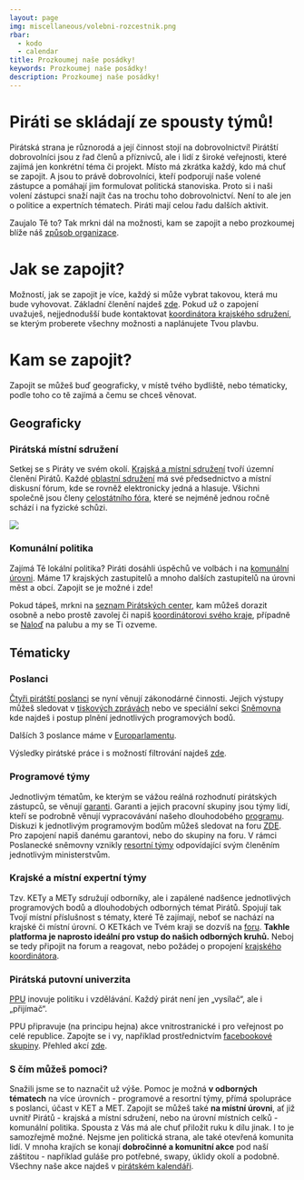 ```yaml
---
layout: page
img: miscellaneous/volebni-rozcestnik.png
rbar:
  - kodo
  - calendar
title: Prozkoumej naše posádky!
keywords: Prozkoumej naše posádky!
description: Prozkoumej naše posádky!
---
```


# Piráti se skládají ze spousty týmů!

Pirátská strana je různorodá a její činnost stojí na dobrovolnictví! Pirátští dobrovolníci jsou z řad členů a příznivců, ale i lidí z široké veřejnosti, které zajímá jen konkrétní téma či projekt. Místo má zkrátka každý, kdo má chuť se zapojit. A jsou to právě dobrovolníci, kteří podporují naše volené zástupce a pomáhají jim formulovat politická stanoviska. Proto si i naši volení zástupci snaží najít čas na trochu toho dobrovolnictví. Není to ale jen o politice a expertních tématech. Piráti mají celou řadu dalších aktivit.

Zaujalo Tě to? Tak mrkni dál na možnosti, kam se zapojit a nebo prozkoumej blíže náš  [způsob organizace](https://redmine.pirati.cz/projects/po/wiki/Jak_fungujeme "https://redmine.pirati.cz/projects/po/wiki/Jak_fungujeme").

# Jak se zapojit?

Možností, jak se zapojit je více, každý si může vybrat takovou, která mu bude vyhovovat. Základní členění najdeš  [zde](https://wiki.pirati.cz/po/navody/novacek#nalodse "po:navody:novacek"). Pokud už o zapojení uvažuješ, nejjednodušší bude kontaktovat  [koordinátora krajského sdružení](https://wiki.pirati.cz/po/start#koordinatori_krajskych_sdruzeni_-_koks "po:start"), se kterým proberete všechny možnosti a naplánujete Tvou plavbu.

# Kam se zapojit?

Zapojit se můžeš buď geograficky, v místě tvého bydliště, nebo tématicky, podle toho co tě zajímá a čemu se chceš věnovat.

## Geograficky

### Pirátská místní sdružení

Setkej se s Piráty ve svém okolí.  [Krajská a místní sdružení](https://wiki.pirati.cz/regiony/start "regiony:start")  tvoří územní členění Pirátů. Každé  [oblastní sdružení](https://forum.pirati.cz/viewforum.php?f=93 "https://forum.pirati.cz/viewforum.php?f=93")  má své předsednictvo a místní diskusní fórum, kde se rovněž elektronicky jedná a hlasuje. Všichni společně jsou členy  [celostátního fóra](https://forum.pirati.cz/viewforum.php?f=477 "https://forum.pirati.cz/viewforum.php?f=477"), které se nejméně jednou ročně schází i na fyzické schůzi.

[![](https://wiki.pirati.cz/_media/po/struktura.png?w=600&tok=439657)](https://wiki.pirati.cz/_detail/po/struktura.png?id=po%3Aposadky "po:struktura.png")

### Komunální politika

Zajímá Tě lokální politika? Piráti dosáhli úspěchů ve volbách i na  [komunální úrovni](https://volebnimodely.pirati.cz/index_komunal.php "https://volebnimodely.pirati.cz/index_komunal.php"). Máme 17 krajských zastupitelů a mnoho dalších zastupitelů na úrovni měst a obcí. Zapojit se je možné i zde!

Pokud tápeš, mrkni na  [seznam Pirátských center](https://wiki.pirati.cz/mista/centra "mista:centra"), kam můžeš dorazit osobně a nebo prostě zavolej či napiš  [koordinátorovi svého kraje](https://wiki.pirati.cz/po/start#koordinatori_krajskych_sdruzeni_-_koks "https://wiki.pirati.cz/po/start#koordinatori_krajskych_sdruzeni_-_koks"), případně se  [Naloď](https://nalodeni.pirati.cz/ "https://nalodeni.pirati.cz")  na palubu a my se Ti ozveme.

## Tématicky

### Poslanci

[Čtyři pirátští poslanci](https://www.pirati.cz/lide/#snemovna "https://www.pirati.cz/lide/#snemovna")  se nyní věnují zákonodárné činnosti. Jejich výstupy můžeš sledovat v  [tiskových zprávách](https://www.pirati.cz/aktuality/ "https://www.pirati.cz/aktuality/")  nebo ve speciální sekci  [Sněmovna](https://www.pirati.cz/snemovna/ "https://www.pirati.cz/snemovna/")  kde najdeš i postup plnění jednotlivých programových bodů.

Dalších 3 poslance máme v  [Europarlamentu](https://www.pirati.cz/lide/#euro "https://www.pirati.cz/lide/#euro").

Výsledky pirátské práce i s možností filtrování najdeš  [zde](https://www.pirati.cz/vysledky/ "https://www.pirati.cz/vysledky/").

[](mailto:jana.kolarikova@pirati.cz "jana.kolarikova@pirati.cz")  

### Programové týmy

Jednotlivým tématům, ke kterým se vážou reálná rozhodnutí pirátských zástupců, se věnují  [garanti](https://wiki.pirati.cz/garanti/start "garanti:start"). Garanti a jejich pracovní skupiny jsou týmy lidí, kteří se podrobně věnují vypracovávání našeho dlouhodobého  [programu](https://wiki.pirati.cz/program/start "program:start"). Diskuzi k jednotlivým programovým bodům můžeš sledovat na foru  [ZDE](https://forum.pirati.cz/viewforum.php?f=402 "https://forum.pirati.cz/viewforum.php?f=402"). Pro zapojení napiš danému garantovi, nebo do skupiny na foru. V rámci Poslanecké sněmovny vznikly  [resortní týmy](https://www.pirati.cz/tymy/ "https://www.pirati.cz/tymy/")  odpovídající svým členěním jednotlivým ministerstvům.

### Krajské a místní expertní týmy

Tzv. KETy a METy sdružují odborníky, ale i zapálené nadšence jednotlivých programových bodů a dlouhodobých odborných témat Pirátů. Spojují tak Tvojí místní příslušnost s tématy, které Tě zajímají, neboť se nachází na krajské či místní úrovní. O KETkách ve Tvém kraji se dozvíš na  [foru](https://forum.pirati.cz/viewforum.php?f=1137 "https://forum.pirati.cz/viewforum.php?f=1137").  **Takhle platforma je naprosto ideální pro vstup do našich odborných kruhů.**  Neboj se tedy připojit na forum a reagovat, nebo požádej o propojení  [krajského koordinátora](https://wiki.pirati.cz/po/start#koordinatori_krajskych_sdruzeni_-_koks "https://wiki.pirati.cz/po/start#koordinatori_krajskych_sdruzeni_-_koks").

### Pirátská putovní univerzita

[PPU](https://drive.google.com/file/d/18MXvKvn_A9-SpfDkYC_m0iBHnPNVDofW/view "https://drive.google.com/file/d/18MXvKvn_A9-SpfDkYC_m0iBHnPNVDofW/view")  inovuje politiku i vzdělávání. Každý pirát není jen „vysílač“, ale i „přijímač“.

PPU připravuje (na principu hejna) akce vnitrostranické i pro veřejnost po celé republice. Zapojte se i vy, například prostřednictvím  [facebookové skupiny](https://www.facebook.com/groups/PiratskaPutovniUniverzita/ "https://www.facebook.com/groups/PiratskaPutovniUniverzita/"). Přehled akcí  [zde](https://forum.pirati.cz/viewtopic.php?f=75&t=48598 "https://forum.pirati.cz/viewtopic.php?f=75&t=48598").

### S čím můžeš pomoci?

Snažili jsme se to naznačit už výše. Pomoc je možná  **v odborných tématech**  na více úrovních - programové a resortní týmy, přímá spolupráce s poslanci, účast v KET a MET. Zapojit se můžeš také  **na místní úrovni**, ať již uvnitř Pirátů - krajská a místní sdružení, nebo na úrovní místních celků - komunální politika. Spousta z Vás má ale chuť přiložit ruku k dílu jinak. I to je samozřejmě možné. Nejsme jen politická strana, ale také otevřená komunita lidí. V mnoha krajích se konají  **dobročinné a komunitní akce**  pod naší záštitou - například guláše pro potřebné, swapy, úklidy okolí a podobně. Všechny naše akce najdeš v  [pirátském kalendáři](https://calendar.google.com/calendar/embed?src=kddvdvu3adcjef2kro4j6mm838%40group.calendar.google.com&ctz=Europe%2FPrague "https://calendar.google.com/calendar/embed?src=kddvdvu3adcjef2kro4j6mm838%40group.calendar.google.com&ctz=Europe%2FPrague").
